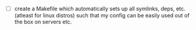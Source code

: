 * [ ] create a Makefile which automatically sets up all symlinks, deps, etc. (atleast for linux distros) such that my config can be easily used out of the box on servers etc.
